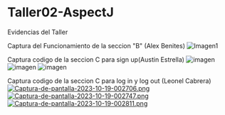 # Taller02-AspectJ

Evidencias del Taller

Captura del Funcionamiento de la seccion "B" (Alex Benites)
![Imagen1](https://github.com/leoancab/Taller02-AspectJ/assets/136673432/d035ea48-1dfb-4dac-a8c9-31f04fadbe28)

Captura codigo de la seccion C para sign up(Austin Estrella)
![imagen](https://github.com/leoancab/Taller02-AspectJ/assets/134974873/9d74b28c-2de4-4034-a4b1-a928581f302a)
![imagen](https://github.com/leoancab/Taller02-AspectJ/assets/134974873/84ba0715-b197-4b9f-a166-66936510b64a)
![imagen](https://github.com/leoancab/Taller02-AspectJ/assets/134974873/1e58d9c3-74ac-4d61-9974-27b2dd1c2035)

Captura codigo de la seccion C para log in y log out (Leonel Cabrera)
[![Captura-de-pantalla-2023-10-19-002706.png](https://i.postimg.cc/ZKrLpV0z/Captura-de-pantalla-2023-10-19-002706.png)](https://postimg.cc/xc1HSGK6)
[![Captura-de-pantalla-2023-10-19-002747.png](https://i.postimg.cc/KYs7xWpB/Captura-de-pantalla-2023-10-19-002747.png)](https://postimg.cc/5HLQmsV2)
[![Captura-de-pantalla-2023-10-19-002811.png](https://i.postimg.cc/7hSS1ZHn/Captura-de-pantalla-2023-10-19-002811.png)](https://postimg.cc/rRFdMctD)

